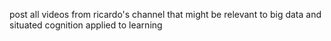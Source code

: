 <!-- 
learning
big data
situated cognition
 -->
post all videos from ricardo's channel that might be relevant to big data and situated cognition applied to learning